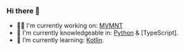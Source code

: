 ### Hi there 👋

- :construction_worker_man: I'm currently working on: [MVMNT](https://mvmnt.io/)
- :book: I'm currently knowledgeable in: [Python](https://www.python.org/) & [TypeScript].
- 🌱 I’m currently learning: [Kotlin](https://www.rust-lang.org/).

